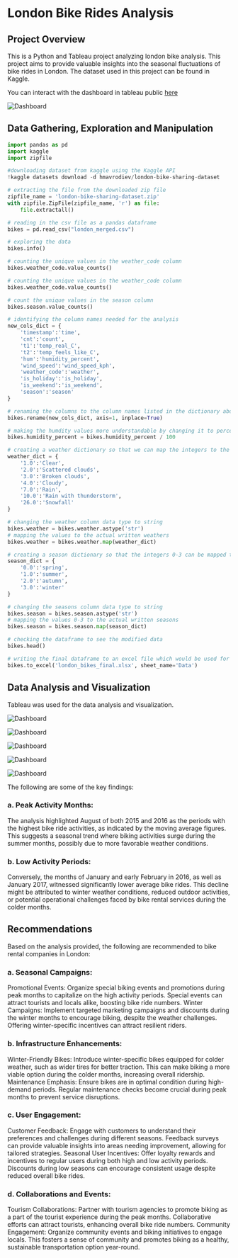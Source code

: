 # London Bike Rides Analysis
## Project Overview
This is a Python and Tableau project analyzing london bike analysis. This project aims to provide valuable insights into the seasonal fluctuations of bike rides in London.
The dataset used in this project can be found in Kaggle.

You can interact with the dashboard in tableau public [here](https://public.tableau.com/views/LondonBikeRidesDashboard-1/Dashboard1?:language=en-GB&publish=yes&:display_count=n&:origin=viz_share_link)

![Dashboard](https://github.com/PhilipSada/london-bike-rides-analysis/assets/55988995/b21412b7-867e-44a0-a9a1-e32123731517)



## Data Gathering, Exploration and Manipulation
```python
import pandas as pd
import kaggle
import zipfile
```
```python
#downloading dataset from kaggle using the Kaggle API
!kaggle datasets download -d hmavrodiev/london-bike-sharing-dataset
```
```python
# extracting the file from the downloaded zip file
zipfile_name = 'london-bike-sharing-dataset.zip'
with zipfile.ZipFile(zipfile_name, 'r') as file:
    file.extractall()
```
```python
# reading in the csv file as a pandas dataframe
bikes = pd.read_csv("london_merged.csv")
```
```python
# exploring the data
bikes.info()
```
```python
# counting the unique values in the weather_code column
bikes.weather_code.value_counts()
```
```python
# counting the unique values in the weather_code column
bikes.weather_code.value_counts()
```
```python
# count the unique values in the season column
bikes.season.value_counts()
```
```python
# identifying the column names needed for the analysis
new_cols_dict = {
    'timestamp':'time',
    'cnt':'count', 
    't1':'temp_real_C',
    't2':'temp_feels_like_C',
    'hum':'humidity_percent',
    'wind_speed':'wind_speed_kph',
    'weather_code':'weather',
    'is_holiday':'is_holiday',
    'is_weekend':'is_weekend',
    'season':'season'
}

# renaming the columns to the column names listed in the dictionary above
bikes.rename(new_cols_dict, axis=1, inplace=True)
```

```python
# making the humdity values more understandable by changing it to percentage (i.e. a value between 0 and 1)
bikes.humidity_percent = bikes.humidity_percent / 100
```

```python
# creating a weather dictionary so that we can map the integers to the actual written values making it more readable
weather_dict = {
    '1.0':'Clear',
    '2.0':'Scattered clouds',
    '3.0':'Broken clouds',
    '4.0':'Cloudy',
    '7.0':'Rain',
    '10.0':'Rain with thunderstorm',
    '26.0':'Snowfall'
}

# changing the weather column data type to string
bikes.weather = bikes.weather.astype('str')
# mapping the values to the actual written weathers
bikes.weather = bikes.weather.map(weather_dict)

# creating a season dictionary so that the integers 0-3 can be mapped to the actual written values, making it more readable
season_dict = {
    '0.0':'spring',
    '1.0':'summer',
    '2.0':'autumn',
    '3.0':'winter'
}

# changing the seasons column data type to string
bikes.season = bikes.season.astype('str')
# mapping the values 0-3 to the actual written seasons
bikes.season = bikes.season.map(season_dict)
```

```python
# checking the dataframe to see the modified data
bikes.head()
```

```python
# writing the final dataframe to an excel file which would be used for the tableau visualization
bikes.to_excel('london_bikes_final.xlsx', sheet_name='Data')
```

## Data Analysis and Visualization
Tableau was used for the data analysis and visualization. 

![Dashboard](https://github.com/PhilipSada/london-bike-rides-analysis/assets/55988995/b21412b7-867e-44a0-a9a1-e32123731517)

![Dashboard](https://github.com/PhilipSada/london-bike-rides-analysis/assets/55988995/df8e1e6a-e2a3-418e-8d8e-7ff10a3b334b)

![Dashboard](https://github.com/PhilipSada/london-bike-rides-analysis/assets/55988995/ee23f28b-2f0f-415c-a8dd-777d6b13b6eb)

![Dashboard](https://github.com/PhilipSada/london-bike-rides-analysis/assets/55988995/91c1c777-8b2b-4f4a-b73e-6f7cc763c890)

![Dashboard](https://github.com/PhilipSada/london-bike-rides-analysis/assets/55988995/55c2f3b3-0f63-4bc8-a957-ef34ddd7895a)

The following are some of the key findings:

### a. Peak Activity Months:
The analysis highlighted August of both 2015 and 2016 as the periods with the highest bike ride activities, as indicated by the moving average figures. This suggests a seasonal trend where biking activities surge during the summer months, possibly due to more favorable weather conditions.

### b. Low Activity Periods:
Conversely, the months of January and early February in 2016, as well as January 2017, witnessed significantly lower average bike rides. This decline might be attributed to winter weather conditions, reduced outdoor activities, or potential operational challenges faced by bike rental services during the colder months.

## Recommendations
Based on the analysis provided, the following are recommended to bike rental companies in London:
### a. Seasonal Campaigns:
Promotional Events: Organize special biking events and promotions during peak months to capitalize on the high activity periods. Special events can attract tourists and locals alike, boosting bike ride numbers.
Winter Campaigns: Implement targeted marketing campaigns and discounts during the winter months to encourage biking, despite the weather challenges. Offering winter-specific incentives can attract resilient riders.
### b. Infrastructure Enhancements:
Winter-Friendly Bikes: Introduce winter-specific bikes equipped for colder weather, such as wider tires for better traction. This can make biking a more viable option during the colder months, increasing overall ridership.
Maintenance Emphasis: Ensure bikes are in optimal condition during high-demand periods. Regular maintenance checks become crucial during peak months to prevent service disruptions.
### c. User Engagement:
Customer Feedback: Engage with customers to understand their preferences and challenges during different seasons. Feedback surveys can provide valuable insights into areas needing improvement, allowing for tailored strategies.
Seasonal User Incentives: Offer loyalty rewards and incentives to regular users during both high and low activity periods. Discounts during low seasons can encourage consistent usage despite reduced overall bike rides.
### d. Collaborations and Events:
Tourism Collaborations: Partner with tourism agencies to promote biking as a part of the tourist experience during the peak months. Collaborative efforts can attract tourists, enhancing overall bike ride numbers.
Community Engagement: Organize community events and biking initiatives to engage locals. This fosters a sense of community and promotes biking as a healthy, sustainable transportation option year-round.
